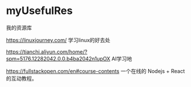 # myUsefulRes
我的资源库

https://linuxjourney.com/ 学习linux的好去处

https://tianchi.aliyun.com/home/?spm=5176.12282042.0.0.b4ba2042n1upOX AI学习地

https://fullstackopen.com/en#course-contents  一个在线的 Nodejs + React 的互动教程。
